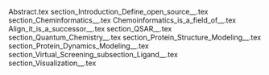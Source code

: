 Abstract.tex
section_Introduction_Define_open_source__.tex
section_Cheminformatics__.tex
Chemoinformatics_is_a_field_of__.tex
Align_it_is_a_successor__.tex
section_QSAR__.tex
section_Quantum_Chemistry__.tex
section_Protein_Structure_Modeling__.tex
section_Protein_Dynamics_Modeling__.tex
section_Virtual_Screening_subsection_Ligand__.tex
section_Visualization__.tex